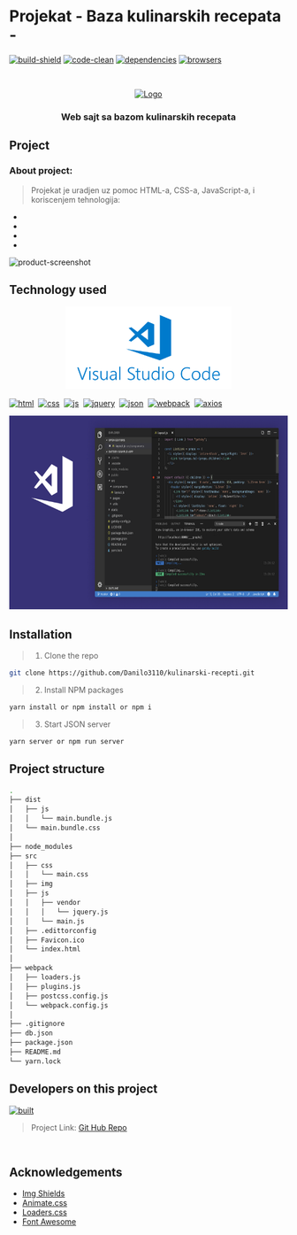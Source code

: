 # Projekat - Baza kulinarskih recepata - 

[![build-shield]](#)
[![code-clean]](#)
[![dependencies]](#)
[![browsers]](#)


<br />
<p align="center">
  <a href="">
    <img src="" alt="Logo" width="240" height="60">
  </a>

<h3 align="center">Web sajt sa bazom kulinarskih recepata</h3>

## Project
### About project:
> Projekat je uradjen uz pomoc HTML-a, CSS-a, JavaScript-a, i koriscenjem tehnologija:
- 
-
-
- 

![product-screenshot]

## Technology used

<p align="center">
    <img src="./forReadme/visualstudiocode.png" alt="Logo" width="300" height="150">

[![html]](#)&nbsp;
[![css]](#)&nbsp;
[![js]](#)&nbsp;
[![jquery]](https://jquery.com)&nbsp;
[![json]](https://my-json-server.typicode.com/)&nbsp;
[![webpack]](https://webpack.js.org/)&nbsp;
[![axios]](https://www.npmjs.com/package/axios)
<br>
<p align="center">
    <img src="./forReadme/vscode.png" alt="Logo" width="700" height="350">
<br>

## Installation

> 1. Clone the repo
```sh
git clone https://github.com/Danilo3110/kulinarski-recepti.git
```
> 2. Install NPM packages
```sh
yarn install or npm install or npm i
```
> 3. Start JSON server
```sh
yarn server or npm run server
```

## Project structure
```sh
.
├── dist
│   ├── js
│   │   └── main.bundle.js
│   └── main.bundle.css
│
├── node_modules
├── src
│   ├── css
│   │   └── main.css
│   ├── img
│   ├── js
│   │   ├── vendor
│   │   │   └── jquery.js
│   │   └── main.js
│   ├── .edittorconfig
│   ├── Favicon.ico
│   └── index.html
│
├── webpack
│   ├── loaders.js
│   ├── plugins.js
│   ├── postcss.config.js
│   └── webpack.config.js
│
├── .gitignore
├── db.json
├── package.json
├── README.md
└── yarn.lock
```

## Developers on this project

[![built]](https://github.com/Danilo3110)<br>

> Project Link: [Git Hub Repo](https://github.com/Danilo3110/kulinarski-recepti)

<br>

## Acknowledgements

* [Img Shields](https://shields.io)
* [Animate.css](https://daneden.github.io/animate.css)
* [Loaders.css](https://connoratherton.com/loaders)
* [Font Awesome](https://fontawesome.com)

<!-- LINKS & IMAGES -->
[build-shield]: https://img.shields.io/badge/build-passing-brightgreen.svg?style=popout
[code-clean]: https://img.shields.io/badge/code_style-standard-brightgreen.svg?style=popout
[dependencies]: https://img.shields.io/badge/dependencies-up_to_date-brightgreen.svg?style=popout
[browsers]: https://img.shields.io/badge/browsers-Chrome|Firefox|Opera|Brave-blue.svg?style=popout
[built]: https://img.shields.io/badge/BUILT_BY_DEVELOPER-_Danilo_Lukic-important.svg?style=for-the-badge&logo=git
[html]: https://img.shields.io/badge/HTML-v5-red.svg?style=popout-square&logo=html5
[css]: https://img.shields.io/badge/CSS-v3-blue.svg?style=popout-square&logo=css3
[js]: https://img.shields.io/badge/JavaScript-ES6-yellow.svg?style=popout-square&logo=javascript
[jquery]: https://img.shields.io/badge/jQuery-v3.3.1-violet.svg?style=popout-square&logo=jquery
[json]: https://img.shields.io/badge/JSON-v0.14.2-green.svg?style=popout-square&logo=json
[webpack]: https://img.shields.io/badge/WebPack-v4.29.6-blue.svg?style=popout-square&logo=webpack
[axios]: https://img.shields.io/badge/AXIOS-v0.18-lightblue.svg?style=popout-square&logo=codesandbox
[product-screenshot]: ./forReadme/ss.jpg